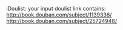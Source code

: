 iDoulist: your input doulist link contains: 
http://book.douban.com/subject/1139336/
http://book.douban.com/subject/25724948/
